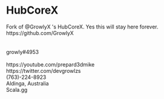 # HubCoreX
<p>Fork of @GrowlyX 's HubCoreX. Yes this will stay here forever.<br>
https://github.com/GrowlyX<br><br><br>
growly#4953<br><br>
https://youtube.com/prepard3dmike<br>
https://twitter.com/devgrowlzs<br>
(763)-224-8923<br>
Aldinga, Australia<br>
Scala.gg</p>
